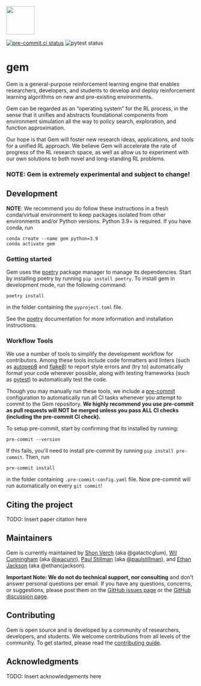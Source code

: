 <img style="width: 75px" src="https://github.com/social-ai-uoft/gem/blob/main/media/gem-pendant.png" />

[![pre-commit.ci status](https://results.pre-commit.ci/badge/github/social-ai-uoft/gem/main.svg)](https://results.pre-commit.ci/latest/github/social-ai-uoft/gem/main) ![pytest status](https://github.com/social-ai-uoft/gem/workflows/PyTest/badge.svg)

# gem

Gem is a general-purpose reinforcement learning engine that enables researchers, developers, and students to develop
and deploy reinforcement learning algorithms on new and pre-existing environments.

Gem can be regarded as an “operating system” for the RL process, in the sense that it unifies and abstracts foundational components from environment simulation all the way to policy search, exploration, and function approximation.

Our hope is that Gem will foster new research ideas, applications, and tools for a unified RL approach. We believe Gem will accelerate the rate of progress of the RL research space, as well as allow us to experiment with our own solutions to both novel and long-standing RL problems.

### NOTE: Gem is extremely experimental and subject to change!

## Development

**NOTE**: We recommend you do follow these instructions in a fresh conda/virtual environment to keep packages isolated from other environments and/or Python versions. Python 3.9+ is required. If you have conda, run
```
conda create --name gem python=3.9
conda activate gem
```

### Getting started

Gem uses the [poetry](https://python-poetry.org/) package manager to manage its dependencies. Start by installing poetry by running ``pip install poetry``. To install gem in development mode, run the following command:
```
poetry install
```
in the folder containing the ``pyproject.toml`` file. 

See the [poetry](https://python-poetry.org/) documentation for more information and
installation instructions.


### Workflow Tools
We use a number of tools to simplify the development workflow for contributors. Among these tools include code formatters and linters (such as [autopep8](https://pypi.python.org/pypi/autopep8) and [flake8](https://pypi.python.org/pypi/flake8)) to report style errors and (try to) automatically format your code wherever possible, along with testing frameworks (such as [pytest](https://pypi.python.org/pypi/pytest)) to automatically test the code.

Though you may manually run these tools, we include a [pre-commit](https://pre-commit.com/) configuration to automatically run all CI tasks whenever you attempt to commit to the Gem repository. **We highly recommend you use pre-commit as pull requests will NOT be merged unless you pass ALL CI checks (including the pre-commit CI check).**

To setup pre-commit, start by confirming that its installed by running:
```
pre-commit --version
```
If this fails, you'll need to install pre-commit by running ``pip install pre-commit``. Then, run
```
pre-commit install
```
in the folder containing ``.pre-commit-config.yaml`` file. Now pre-commit will run automatically on every ``git commit``!

## Citing the project

TODO: Insert paper citation here

## Maintainers

Gem is currently maintained by [Shon Verch](https://github.com/galacticglum) (aka @galacticglum), [Wil Cunningham](https://www.psych.utoronto.ca/people/directories/all-faculty/william-cunningham) (aka [@wacunn](https://github.com/wacunn)), [Paul Stillman](https://www.paulstillman.com/) (aka [@paulstillman](https://github.com/paulstillman)), and [Ethan Jackson](https://github.com/ethancjackson) (aka @ethancjackson).

**Important Note: We do not do technical support, nor consulting** and don't answer personal questions per email. If you have any questions, concerns, or suggestions, please post them on the [GitHub issues page](https://github.com/social-ai-uoft/gem/issues) or the [GitHub discussion page](https://github.com/social-ai-uoft/gem/discussions).

## Contributing

Gem is open source and is developed by a community of researchers, developers, and students. We welcome contributions from all levels of the community. To get started, please read the [contributing guide](CONTRIBUTING.md).

## Acknowledgments

TODO: Insert acknowledgements here
